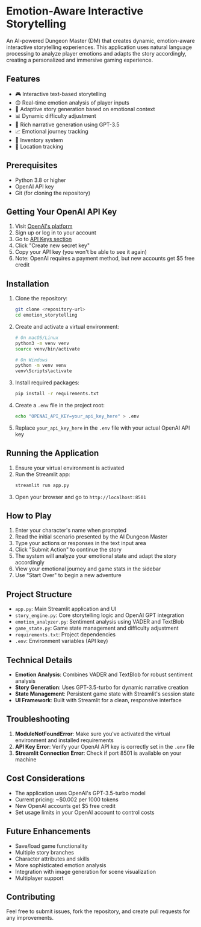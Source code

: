 # Emotion-Aware Interactive Storytelling

An AI-powered Dungeon Master (DM) that creates dynamic, emotion-aware interactive storytelling experiences. This application uses natural language processing to analyze player emotions and adapts the story accordingly, creating a personalized and immersive gaming experience.

## Features

- 🎮 Interactive text-based storytelling
- 😊 Real-time emotion analysis of player inputs
- 🔄 Adaptive story generation based on emotional context
- 📊 Dynamic difficulty adjustment
- 🤖 Rich narrative generation using GPT-3.5
- 📈 Emotional journey tracking
- 🎒 Inventory system
- 📍 Location tracking

## Prerequisites

- Python 3.8 or higher
- OpenAI API key
- Git (for cloning the repository)

## Getting Your OpenAI API Key

1. Visit [OpenAI's platform](https://platform.openai.com/signup)
2. Sign up or log in to your account
3. Go to [API Keys section](https://platform.openai.com/api-keys)
4. Click "Create new secret key"
5. Copy your API key (you won't be able to see it again)
6. Note: OpenAI requires a payment method, but new accounts get $5 free credit

## Installation

1. Clone the repository:
   ```bash
   git clone <repository-url>
   cd emotion_storytelling
   ```

2. Create and activate a virtual environment:
   ```bash
   # On macOS/Linux
   python3 -m venv venv
   source venv/bin/activate

   # On Windows
   python -m venv venv
   venv\Scripts\activate
   ```

3. Install required packages:
   ```bash
   pip install -r requirements.txt
   ```

4. Create a `.env` file in the project root:
   ```bash
   echo "OPENAI_API_KEY=your_api_key_here" > .env
   ```

5. Replace `your_api_key_here` in the `.env` file with your actual OpenAI API key

## Running the Application

1. Ensure your virtual environment is activated
2. Run the Streamlit app:
   ```bash
   streamlit run app.py
   ```
3. Open your browser and go to `http://localhost:8501`

## How to Play

1. Enter your character's name when prompted
2. Read the initial scenario presented by the AI Dungeon Master
3. Type your actions or responses in the text input area
4. Click "Submit Action" to continue the story
5. The system will analyze your emotional state and adapt the story accordingly
6. View your emotional journey and game stats in the sidebar
7. Use "Start Over" to begin a new adventure

## Project Structure

- `app.py`: Main Streamlit application and UI
- `story_engine.py`: Core storytelling logic and OpenAI GPT integration
- `emotion_analyzer.py`: Sentiment analysis using VADER and TextBlob
- `game_state.py`: Game state management and difficulty adjustment
- `requirements.txt`: Project dependencies
- `.env`: Environment variables (API key)

## Technical Details

- **Emotion Analysis**: Combines VADER and TextBlob for robust sentiment analysis
- **Story Generation**: Uses GPT-3.5-turbo for dynamic narrative creation
- **State Management**: Persistent game state with Streamlit's session state
- **UI Framework**: Built with Streamlit for a clean, responsive interface

## Troubleshooting

1. **ModuleNotFoundError**: Make sure you've activated the virtual environment and installed requirements
2. **API Key Error**: Verify your OpenAI API key is correctly set in the `.env` file
3. **Streamlit Connection Error**: Check if port 8501 is available on your machine

## Cost Considerations

- The application uses OpenAI's GPT-3.5-turbo model
- Current pricing: ~$0.002 per 1000 tokens
- New OpenAI accounts get $5 free credit
- Set usage limits in your OpenAI account to control costs

## Future Enhancements

- Save/load game functionality
- Multiple story branches
- Character attributes and skills
- More sophisticated emotion analysis
- Integration with image generation for scene visualization
- Multiplayer support

## Contributing

Feel free to submit issues, fork the repository, and create pull requests for any improvements. 